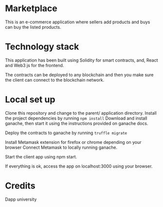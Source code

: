 # Marketplace

This is an e-commerce application where sellers add products and buys can buy
the listed products.

# Technology stack

This application has been built using Solidity for smart contracts, and,
React and Web3 js for the frontend.

The contracts can be deployed to any blockchain and then you make sure the
client can connect to the blockchain network.

# Local set up

Clone this repository and change to the parent/ application directory.
Install the project dependencies by running `npm install`
Download and install ganache, then start it using the instructions provided
on ganache docs.

Deploy the contracts to ganache by running `truffle migrate`

Install Metamask extension for firefox or chrome depending on your browser
Connect Metamask to locally running ganache.

Start the client app using npm start.

If everything is ok, access the app on localhost:3000 using your browser.

# Credits

Dapp university
